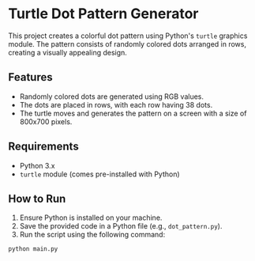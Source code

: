 # Turtle Dot Pattern Generator

This project creates a colorful dot pattern using Python's `turtle` graphics module. The pattern consists of randomly colored dots arranged in rows, creating a visually appealing design.

## Features
- Randomly colored dots are generated using RGB values.
- The dots are placed in rows, with each row having 38 dots.
- The turtle moves and generates the pattern on a screen with a size of 800x700 pixels.

## Requirements
- Python 3.x
- `turtle` module (comes pre-installed with Python)

## How to Run
1. Ensure Python is installed on your machine.
2. Save the provided code in a Python file (e.g., `dot_pattern.py`).
3. Run the script using the following command:

```bash
python main.py
